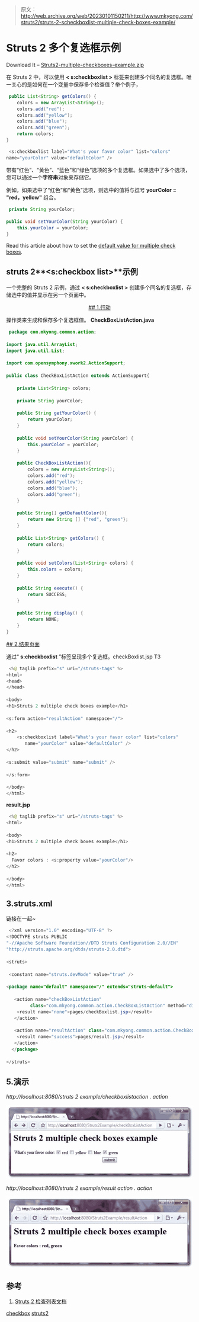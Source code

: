 > 原文：<http://web.archive.org/web/20230101150211/http://www.mkyong.com/struts2/struts-2-scheckboxlist-multiple-check-boxes-example/>

# Struts 2 <checkboxlist>多个复选框示例</checkboxlist>

Download It – [Struts2-multiple-checkboxes-example.zip](http://web.archive.org/web/20190309091555/http://www.mkyong.com/wp-content/uploads/2010/06/Struts2-default-value-multiple-checkboxes-example.zip)

在 Struts 2 中，可以使用 **< s:checkboxlist >** 标签来创建多个同名的复选框。唯一关心的是如何在一个变量中保存多个检查值？举个例子，

```java
 public List<String> getColors() {
	colors = new ArrayList<String>();
	colors.add("red");
	colors.add("yellow");
	colors.add("blue");
	colors.add("green");
	return colors;
} 
```

```java
 <s:checkboxlist label="What's your favor color" list="colors" 
name="yourColor" value="defaultColor" /> 
```

带有“红色”、“黄色”、“蓝色”和“绿色”选项的多个复选框。如果选中了多个选项，您可以通过一个**字符串**对象来存储它。

例如，如果选中了“红色”和“黄色”选项，则选中的值将与逗号 **yourColor = "red，yellow"** 组合。

```java
 private String yourColor;

public void setYourColor(String yourColor) {
	this.yourColor = yourColor;
} 
```

Read this article about how to set the [default value for multiple check boxes](http://web.archive.org/web/20190309091555/http://www.mkyong.com/struts2/how-to-set-default-value-for-multiple-checkboxes-in-struts-2/).

## struts 2**<s:checkbox list>**示例

一个完整的 Struts 2 示例，通过 **< s:checkboxlist >** 创建多个同名的复选框，存储选中的值并显示在另一个页面中。

 <ins class="adsbygoogle" style="display:block; text-align:center;" data-ad-format="fluid" data-ad-layout="in-article" data-ad-client="ca-pub-2836379775501347" data-ad-slot="6894224149">## 1.行动

操作类来生成和保存多个复选框值。
**CheckBoxListAction.java**

```java
 package com.mkyong.common.action;

import java.util.ArrayList;
import java.util.List;

import com.opensymphony.xwork2.ActionSupport;

public class CheckBoxListAction extends ActionSupport{

	private List<String> colors;

	private String yourColor;

	public String getYourColor() {
		return yourColor;
	}

	public void setYourColor(String yourColor) {
		this.yourColor = yourColor;
	}

	public CheckBoxListAction(){
		colors = new ArrayList<String>();
		colors.add("red");
		colors.add("yellow");
		colors.add("blue");
		colors.add("green");
	}

	public String[] getDefaultColor(){
		return new String [] {"red", "green"};
	}

	public List<String> getColors() {
		return colors;
	}

	public void setColors(List<String> colors) {
		this.colors = colors;
	}

	public String execute() {
		return SUCCESS;
	}

	public String display() {
		return NONE;
	}
} 
```

 <ins class="adsbygoogle" style="display:block" data-ad-client="ca-pub-2836379775501347" data-ad-slot="8821506761" data-ad-format="auto" data-ad-region="mkyongregion">## 2.结果页面

通过“ **s:checkboxlist** ”标签呈现多个复选框。checkBoxlist.jsp
T3

```java
 <%@ taglib prefix="s" uri="/struts-tags" %>
<html>
<head>
</head>

<body>
<h1>Struts 2 multiple check boxes example</h1>

<s:form action="resultAction" namespace="/">

<h2>
	<s:checkboxlist label="What's your favor color" list="colors" 
	   name="yourColor" value="defaultColor" />
</h2> 

<s:submit value="submit" name="submit" />

</s:form>

</body>
</html> 
```

**result.jsp**

```java
 <%@ taglib prefix="s" uri="/struts-tags" %>
<html>

<body>
<h1>Struts 2 multiple check boxes example</h1>

<h2>
  Favor colors : <s:property value="yourColor"/>
</h2> 

</body>
</html> 
```

## 3.struts.xml

链接在一起~

```java
 <?xml version="1.0" encoding="UTF-8" ?>
<!DOCTYPE struts PUBLIC
"-//Apache Software Foundation//DTD Struts Configuration 2.0//EN"
"http://struts.apache.org/dtds/struts-2.0.dtd">

<struts>

 <constant name="struts.devMode" value="true" />

<package name="default" namespace="/" extends="struts-default">

   <action name="checkBoxListAction" 
         class="com.mkyong.common.action.CheckBoxListAction" method="display">
	<result name="none">pages/checkBoxlist.jsp</result>
   </action>

   <action name="resultAction" class="com.mkyong.common.action.CheckBoxListAction">
	<result name="success">pages/result.jsp</result>
   </action>
  </package>

</struts> 
```

## 5.演示

*http://localhost:8080/struts 2 example/checkboxlistaction . action*

![Struts 2 checkboxlist example](img/fd8078fdac1514cc6d4c5522aa6e7143.png "struts2-checkboxlist-example-1")

*http://localhost:8080/struts 2 example/result action . action*

![Struts 2 checkboxlist example](img/7b04e0ab88024345029b720a5d4b7781.png "struts2-checkboxlist-example-2")

## 参考

1.  [Struts 2 检查列表文档](http://web.archive.org/web/20190309091555/http://struts.apache.org/2.0.14/docs/checkboxlist.html)

[checkbox](http://web.archive.org/web/20190309091555/http://www.mkyong.com/tag/checkbox/) [struts2](http://web.archive.org/web/20190309091555/http://www.mkyong.com/tag/struts2/)







